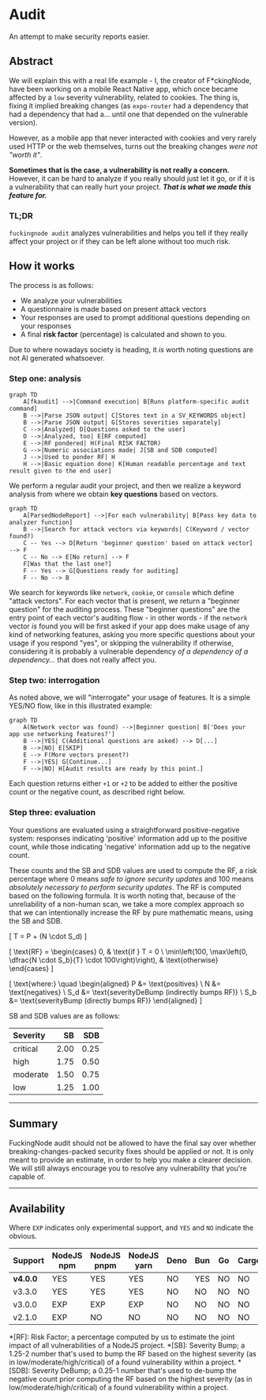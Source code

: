 # Audit

An attempt to make security reports easier.

## Abstract

We will explain this  with a real life example - I, the creator of F\*ckingNode, have been working on a mobile React Native app, which once became affected by a `low` severity vulnerability, related to cookies. The thing is, fixing it implied breaking changes (as `expo-router` had a dependency that had a dependency that had a... until one that depended on the vulnerable version).

However, as a mobile app that never interacted with cookies and very rarely used HTTP or the web themselves, turns out the breaking changes _were not "worth it"_.

**Sometimes that is the case, a vulnerability is not really a concern.** However, it can be hard to analyze if you really should just let it go, or if it is a vulnerability that can really hurt your project. _**That is what we made this feature for.**_

### TL;DR

`fuckingnode audit` analyzes vulnerabilities and helps you tell if they really affect your project or if they can be left alone without too much risk.

## How it works

The process is as follows:

- We analyze your vulnerabilities
- A questionnaire is made based on present attack vectors
- Your responses are used to prompt additional questions depending on your responses
- A final **risk factor** (percentage) is calculated and shown to you.

Due to where nowadays society is heading, it _is_ worth noting questions are not AI generated whatsoever.

### Step one: analysis

```mermaid
graph TD
    A[fkaudit] -->|Command execution| B[Runs platform-specific audit command]
    B -->|Parse JSON output| C[Stores text in a SV_KEYWORDS object]
    B -->|Parse JSON output| G[Stores severities separately]
    C -->|Analyzed| D[Questions asked to the user]
    D -->|Analyzed, too| E[RF computed]
    E -->|RF pondered| H(Final RISK FACTOR)
    G -->|Numeric associations made| J[SB and SDB computed]
    J -->|Used to ponder RF| H
    H -->|Basic equation done| K[Human readable percentage and text result given to the end user]
```

We perform a regular audit your project, and then we realize a keyword analysis from where we obtain **key questions** based on vectors.

```mermaid
graph TD
    A[ParsedNodeReport] -->|For each vulnerability| B[Pass key data to analyzer function]
    B -->|Search for attack vectors via keywords| C(Keyword / vector found?)
    C -- Yes --> D[Return 'beginner question' based on attack vector] --> F
    C -- No --> E[No return] --> F
    F[Was that the last one?]
    F -- Yes --> G[Questions ready for auditing]
    F -- No --> B
```

We search for keywords like `network`, `cookie`, or `console` which define "attack vectors". For each vector that is present, we return a "beginner question" for the auditing process. These "beginner questions" are the entry point of each vector's auditing flow - in other words - if the `network` vector _is_ found you will be first asked if your app does make usage of any kind of networking features, asking you more specific questions about your usage if you respond "yes", or skipping the vulnerability if otherwise, considering it is probably a vulnerable dependency _of a dependency of a dependency..._ that does not really affect you.

### Step two: interrogation

As noted above, we will "interrogate" your usage of features. It is a simple YES/NO flow, like in this illustrated example:

```mermaid
graph TD
    A(Network vector was found) -->|Beginner question| B['Does your app use networking features?']
    B -->|YES| C(Additional questions are asked) --> D[...]
    B -->|NO| E[SKIP]
    E --> F(More vectors present?)
    F -->|YES| G[Continue...]
    F -->|NO| H[Audit results are ready by this point.]
```

Each question returns either `+1` or `+2` to be added to either the positive count or the negative count, as described right below.

### Step three: evaluation

Your questions are evaluated using a straightforward positive-negative system: responses indicating 'positive' information add up to the positive count, while those indicating 'negative' information add up to the negative count.

These counts and the SB and SDB values are used to compute the RF, a risk percentage where 0 means _safe to ignore security updates_ and 100 means _absolutely necessary to perform security updates_. The RF is computed based on the following formula. It is worth noting that, because of the unreliability of a non-human scan, we take a more complex approach so that we can intentionally increase the RF by pure mathematic means, using the SB and SDB.

\[
T = P + (N \cdot S_d)
\]

\[
\text{RF} =
\begin{cases}
0, & \text{if } T = 0 \\
\min\left(100, \max\left(0, \dfrac{N \cdot S_b}{T} \cdot 100\right)\right), & \text{otherwise}
\end{cases}
\]

\[
\text{where:} \quad
\begin{aligned}
P &= \text{positives} \\
N &= \text{negatives} \\
S_d &= \text{severityDeBump (indirectly bumps RF)} \\
S_b &= \text{severityBump (directly bumps RF)}
\end{aligned}
\]

SB and SDB values are as follows:

| Severity |   SB |  SDB |
| :------- | ---: | ---: |
| critical | 2.00 | 0.25 |
| high     | 1.75 | 0.50 |
| moderate | 1.50 | 0.75 |
| low      | 1.25 | 1.00 |

---

## Summary

FuckingNode audit should not be allowed to have the final say over whether breaking-changes-packed security fixes should be applied or not. It is only meant to provide an estimate, in order to help you make a clearer decision. We will still always encourage you to resolve any vulnerability that you're capable of.

---

## Availability

Where `EXP` indicates only experimental support, and `YES` and `NO` indicate the obvious.

| Support    | NodeJS npm | NodeJS pnpm | NodeJS yarn | Deno | Bun | Go | Cargo |
| :--------- | ---------- | ----------- | ----------- | ---- | --- | -- | ----- |
| **v4.0.0** | YES        | YES         | YES         | NO   | YES | NO | NO    |
| v3.3.0     | YES        | YES         | YES         | NO   | NO  | NO | NO    |
| v3.0.0     | EXP        | EXP         | EXP         | NO   | NO  | NO | NO    |
| v2.1.0     | EXP        | NO          | NO          | NO   | NO  | NO | NO    |

*[RF]: Risk Factor; a percentage computed by us to estimate the joint impact of all vulnerabilities of a NodeJS project.
*[SB]: Severity Bump; a 1.25-2 number that's used to bump the RF based on the highest severity (as in low/moderate/high/critical) of a found vulnerability within a project.
*[SDB]: Severity DeBump; a 0.25-1 number that's used to de-bump the negative count prior computing the RF based on the highest severity (as in low/moderate/high/critical) of a found vulnerability within a project.

